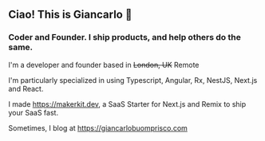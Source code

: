 ## Ciao! This is Giancarlo 👋
### Coder and Founder. I ship products, and help others do the same.

I'm a developer and founder based in ~~London, UK~~ Remote

I'm particularly specialized in using Typescript, Angular, Rx, NestJS, Next.js and React.

I made https://makerkit.dev, a SaaS Starter for Next.js and Remix to ship your SaaS fast.

Sometimes, I blog at https://giancarlobuomprisco.com
